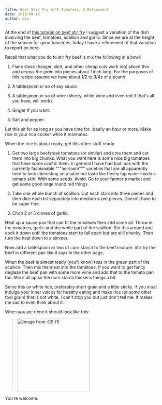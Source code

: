 ```yaml
---
title: Beef Stir Fry with Tomatoes, A Refinement
date: 2018-08-18
author: psu
---
```


At the end of <a href="http://mutable-states.com/beef-stir-fry.html">this tutorial on beef stir fry</a> I suggest a variation of the dish involving the beef, tomatoes, scallion and garlic. Since we are at the height of the season for good tomatoes, today I have a refinement of that variation to report on here.

Recall that what you do to stir fry beef is mix the following in a bowl:

1. Flank steak (hanger, skirt, and other cheap cuts work too) sliced thin and _across the grain_ into pieces about 1 inch long. For the purposes of this recipe assume we have about 1/2 to 3/4s of a pound.

2. A tablespoon or so of soy sauce.

3. A tablespoon or so of wine (sherry, white wine and even red if that's all you have, will work).

4. Ginger if you want.

5. Salt and pepper.

Let this sit for as long as you have time for. Ideally an hour or more. Make rice in your rice cooker while it marinates.

When the rice is about ready, get this other stuff ready:

1. Get two large beefsteak tomatoes (or similar) and core them and cut them into big chunks. What you want here is some nice big tomatoes that have some *acid* in them. In general I have had bad luck with the currently fashionable """heirloom""" varieties that are all apparently bred to look interesting on a table but taste like fleshy tap water inside a tomato skin. With some seeds. Avoid. Go to your farmer's market and get some good large round red things.

2. Take one whole bunch of scallion. Cut each stalk into three pieces and then dice each bit separately into medium sized pieces. Doesn't have to be super fine.

3. Chop 2 or 3 cloves of garlic.

Heat up a sauce pan that can fit the tomatoes then add some oil. Throw in the tomatoes, garlic and the white part of the scallion. Stir this around and cook it down until the tomatoes start to fall apart but are still chunky. Then turn the heat down to a simmer.

Now add a tablespoon or two of corn starch to the beef mixture. Stir fry the beef in different pan like it says in the other page.

When the beef is almost ready (you'll know) toss in the green part of the scallion. Then mix the meat into the tomatoes. If you want to get fancy deglaze the beef pan with some more wine and add that to the tomato pan too. Mix it all up so the corn starch thickens things a bit.

Serve this on white rice, preferably short grain and a little sticky. If you *must* indulge your inner voices for healthy eating and make rice (or some other fool grain) that is not white, I can't stop you but just don't tell me. It makes me sad to even think about it.

When you are done it should look like this:

> <a data-flickr-embed="true"  href="https://www.flickr.com/photos/79904144@N00/30252899408/in/dateposted-public/" title="Image from iOS (1)"><img src="https://farm2.staticflickr.com/1883/30252899408_8f1d53812d_m.jpg" width="240" height="240" alt="Image from iOS (1)"></a><script async src="//embedr.flickr.com/assets/client-code.js" charset="utf-8"></script>

You're welcome.
